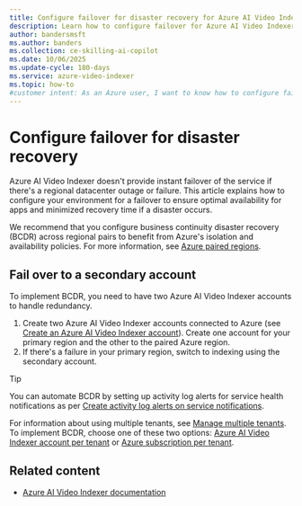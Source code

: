 ```yaml
---
title: Configure failover for disaster recovery for Azure AI Video Indexer
description: Learn how to configure failover for Azure AI Video Indexer and maintain app availability during outages. Get started today.
author: bandersmsft
ms.author: banders
ms.collection: ce-skilling-ai-copilot
ms.date: 10/06/2025
ms.update-cycle: 180-days
ms.service: azure-video-indexer
ms.topic: how-to
#customer intent: As an Azure user, I want to know how to configure failover and disaster recovery for Azure AI Video Indexer so that I can ensure optimal availability for my applications.
---
```


# Configure failover for disaster recovery

Azure AI Video Indexer doesn't provide instant failover of the service if there's a regional datacenter outage or failure. This article explains how to configure your environment for a failover to ensure optimal availability for apps and minimized recovery time if a disaster occurs.

We recommend that you configure business continuity disaster recovery (BCDR) across regional pairs to benefit from Azure's isolation and availability policies. For more information, see [Azure paired regions](/azure/availability-zones/cross-region-replication-azure).

## Fail over to a secondary account

To implement BCDR, you need to have two Azure AI Video Indexer accounts to handle redundancy.

1. Create two Azure AI Video Indexer accounts connected to Azure (see [Create an Azure AI Video Indexer account](connect-to-azure.md)). Create one account for your primary region and the other to the paired Azure region.
1. If there's a failure in your primary region, switch to indexing using the secondary account.

> [!TIP]
> You can automate BCDR by setting up activity log alerts for service health notifications as per [Create activity log alerts on service notifications](/azure/service-health/alerts-activity-log-service-notifications-portal).

For information about using multiple tenants, see [Manage multiple tenants](manage-multiple-tenants.md). To implement BCDR, choose one of these two options: [Azure AI Video Indexer account per tenant](./manage-multiple-tenants.md#azure-ai-video-indexer-account-per-tenant) or [Azure subscription per tenant](./manage-multiple-tenants.md#azure-subscription-per-tenant).

## Related content

- [Azure AI Video Indexer documentation](index.yml)